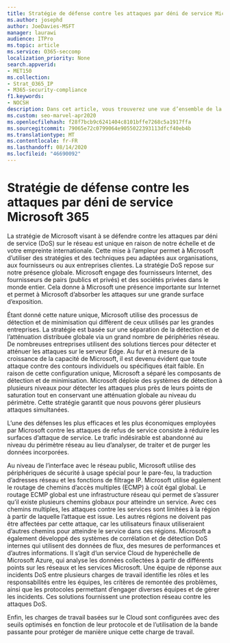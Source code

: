 ```yaml
---
title: Stratégie de défense contre les attaques par déni de service Microsoft 365
ms.author: josephd
author: JoeDavies-MSFT
manager: laurawi
audience: ITPro
ms.topic: article
ms.service: O365-seccomp
localization_priority: None
search.appverid:
- MET150
ms.collection:
- Strat_O365_IP
- M365-security-compliance
f1.keywords:
- NOCSH
description: Dans cet article, vous trouverez une vue d’ensemble de la stratégie de défense Microsoft pour les attaques par déni de service (DoS).
ms.custom: seo-marvel-apr2020
ms.openlocfilehash: f28f7bcb9c6241404c8101bffe7268c5a1917ffa
ms.sourcegitcommit: 79065e72c0799064e9055022393113dfcf40eb4b
ms.translationtype: MT
ms.contentlocale: fr-FR
ms.lasthandoff: 08/14/2020
ms.locfileid: "46690092"
---
```

# <a name="microsoft-365-denial-of-service-defense-strategy"></a>Stratégie de défense contre les attaques par déni de service Microsoft 365

La stratégie de Microsoft visant à se défendre contre les attaques par déni de service (DoS) sur le réseau est unique en raison de notre échelle et de votre empreinte internationale. Cette mise à l’ampleur permet à Microsoft d’utiliser des stratégies et des techniques peu adaptées aux organisations, aux fournisseurs ou aux entreprises clientes. La stratégie DoS repose sur notre présence globale. Microsoft engage des fournisseurs Internet, des fournisseurs de pairs (publics et privés) et des sociétés privées dans le monde entier. Cela donne à Microsoft une présence importante sur Internet et permet à Microsoft d’absorber les attaques sur une grande surface d’exposition.

Étant donné cette nature unique, Microsoft utilise des processus de détection et de minimisation qui diffèrent de ceux utilisés par les grandes entreprises. La stratégie est basée sur une séparation de la détection et de l’atténuation distribuée globale via un grand nombre de périphéries réseau. De nombreuses entreprises utilisent des solutions tierces pour détecter et atténuer les attaques sur le serveur Edge. Au fur et à mesure de la croissance de la capacité de Microsoft, il est devenu évident que toute attaque contre des contours individuels ou spécifiques était faible. En raison de cette configuration unique, Microsoft a séparé les composants de détection et de minimisation. Microsoft déploie des systèmes de détection à plusieurs niveaux pour détecter les attaques plus près de leurs points de saturation tout en conservant une atténuation globale au niveau du périmètre. Cette stratégie garantit que nous pouvons gérer plusieurs attaques simultanées.

L’une des défenses les plus efficaces et les plus économiques employées par Microsoft contre les attaques de refus de service consiste à réduire les surfaces d’attaque de service. Le trafic indésirable est abandonné au niveau du périmètre réseau au lieu d’analyser, de traiter et de purger les données incorporées.

Au niveau de l’interface avec le réseau public, Microsoft utilise des périphériques de sécurité à usage spécial pour le pare-feu, la traduction d’adresses réseau et les fonctions de filtrage IP. Microsoft utilise également le routage de chemins d’accès multiples (ECMP) à coût égal global. Le routage ECMP global est une infrastructure réseau qui permet de s’assurer qu’il existe plusieurs chemins globaux pour atteindre un service. Avec ces chemins multiples, les attaques contre les services sont limitées à la région à partir de laquelle l’attaque est issue. Les autres régions ne doivent pas être affectées par cette attaque, car les utilisateurs finaux utiliseraient d’autres chemins pour atteindre le service dans ces régions. Microsoft a également développé des systèmes de corrélation et de détection DoS internes qui utilisent des données de flux, des mesures de performances et d’autres informations. Il s’agit d’un service Cloud de hyperéchelle de Microsoft Azure, qui analyse les données collectées à partir de différents points sur les réseaux et les services Microsoft. Une équipe de réponse aux incidents DoS entre plusieurs charges de travail identifie les rôles et les responsabilités entre les équipes, les critères de remontée des problèmes, ainsi que les protocoles permettant d’engager diverses équipes et de gérer les incidents. Ces solutions fournissent une protection réseau contre les attaques DoS.

Enfin, les charges de travail basées sur le Cloud sont configurées avec des seuils optimisés en fonction de leur protocole et de l’utilisation de la bande passante pour protéger de manière unique cette charge de travail.
